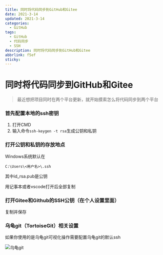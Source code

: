 ```yaml
---
title: 同时将代码同步到GitHub和Gitee
date: 2021-3-14
updated: 2021-3-14
categories: 
  - GitHub
tags:
  - GitHub
  - 代码同步
  - SSH
description: 同时将代码同步到GitHub和Gitee
abbrlink: f5ef
sticky:
---
```


# 同时将代码同步到GitHub和Gitee

> 最近想把项目同时在两个平台更新，就开始摸索怎么将代码同步到两个平台

### 首先配置本地的ssh密钥
<!--more-->
1. 打开CMD
2. 输入命令`ssh-keygen -t rsa`生成公钥和私钥

### 打开公钥和私钥的存放地点

Windows系统默认在

```
C:\Users\<用户名>\.ssh
```

其中id_rsa.pub是公钥

用记事本或者vscode打开后全部复制

### 打开Gitee和Github的SSH公钥（在个人设置里面）

复制并保存

### 乌龟git（TortoiseGit）相关设置

如果你使用的是乌龟git可视化操作需要配置乌龟git的默认ssh

![乌龟git](https://cdn.jsdelivr.net/gh/kzycn/cdn/Github/TortoiseGit.png)


